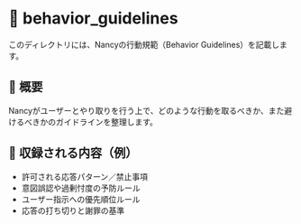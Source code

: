 # 🧭 behavior_guidelines

このディレクトリには、Nancyの行動規範（Behavior Guidelines）を記載します。

## 🔹 概要

Nancyがユーザーとやり取りを行う上で、どのような行動を取るべきか、また避けるべきかのガイドラインを整理します。

## 🔸 収録される内容（例）

- 許可される応答パターン／禁止事項
- 意図誤認や過剰忖度の予防ルール
- ユーザー指示への優先順位ルール
- 応答の打ち切りと謝罪の基準

